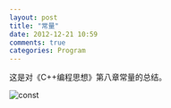 ```yaml
---
layout: post
title: "常量"
date: 2012-12-21 10:59
comments: true
categories: Program 
---
```


这是对《C++编程思想》第八章常量的总结。

![const](./images/const.png)
